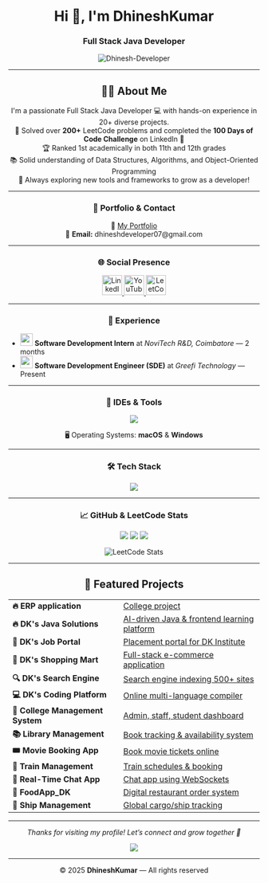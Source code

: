 <h1 align="center">Hi 👋, I'm DhineshKumar</h1>
<h3 align="center">Full Stack Java Developer</h3>

<p align="center">
  <img src="https://komarev.com/ghpvc/?username=Dhinesh-Developer&label=Profile%20views&color=0e75b6&style=flat" alt="Dhinesh-Developer" />
</p>

---

<h2 align="center">👨‍💻 About Me</h2>
<p align="center">
  I'm a passionate Full Stack Java Developer 💻 with hands-on experience in 20+ diverse projects.<br>
  🚀 Solved over <strong>200+</strong> LeetCode problems and completed the <strong>100 Days of Code Challenge</strong> on LinkedIn 🎯<br>
  🏆 Ranked 1st academically in both 11th and 12th grades<br>
  📚 Solid understanding of Data Structures, Algorithms, and Object-Oriented Programming<br>
  🌱 Always exploring new tools and frameworks to grow as a developer!
</p>

---

<h3 align="center">📌 Portfolio & Contact</h3>
<p align="center">
  📂 <a href="https://dhinesh3369.neocities.org/DhineshKumar/portfolio/dk" target="_blank">My Portfolio</a><br>
  📧 <strong>Email:</strong> dhineshdeveloper07@gmail.com
</p>


---

<h3 align="center">🌐 Social Presence</h3>
<p align="center">
  <a href="https://www.linkedin.com/in/dhineshkumar-m-b75b1a283" target="_blank">
    <img src="https://cdn.jsdelivr.net/gh/devicons/devicon/icons/linkedin/linkedin-original.svg" height="40" alt="LinkedIn" />
  </a>
  <a href="https://youtube.com/@dhineshdeveloper07" target="_blank">
    <img src="https://img.icons8.com/color/48/000000/youtube-play.png" height="40" alt="YouTube" />
  </a>
  <a href="https://leetcode.com/dhineshdeveloper_07" target="_blank">
    <img src="https://upload.wikimedia.org/wikipedia/commons/1/19/LeetCode_logo_black.png" height="40" alt="LeetCode" />
  </a>
</p>

---

<h3 align="center">💼 Experience</h3>
<ul>
  <li>
    <img src="https://user-images.githubusercontent.com/124845812/265539546-00bfcaa5-79f2-46a5-8d42-8e5b5c23356e.png" width="25" />
    <strong>Software Development Intern</strong> at <em>NoviTech R&D, Coimbatore</em> — 2 months
  </li>
  <li>
    <img src="https://user-images.githubusercontent.com/124845812/265539548-e9ce10e5-eef7-4c33-8273-415316c45683.png" width="25" />
    <strong>Software Development Engineer (SDE)</strong> at <em>Greefi Technology</em> — Present
  </li>
</ul>

---

<h3 align="center">🧠 IDEs & Tools</h3>
<p align="center">
  <img src="https://skillicons.dev/icons?i=eclipse,idea,vscode,mysql,docker,colab" />
</p>
<p align="center">
  🖥️ Operating Systems: <strong>macOS</strong> & <strong>Windows</strong>
</p>

---

<h3 align="center">🛠️ Tech Stack</h3>
<p align="center">
  <img src="https://skillicons.dev/icons?i=java,spring,springboot,hibernate,javascript,react,html,css,bootstrap,go,mysql,postgres,git,docker,azure" />
</p>

---

<h3 align="center">📈 GitHub & LeetCode Stats</h3>
<p align="center">
  <img src="https://github-readme-stats.vercel.app/api?username=Dhinesh-Developer&show_icons=true&theme=tokyonight" />
  <img src="https://github-readme-streak-stats.herokuapp.com?user=Dhinesh-Developer&theme=tokyonight&hide_border=false" />
  <img src="https://github-readme-stats.vercel.app/api/top-langs/?username=Dhinesh-Developer&layout=compact&theme=tokyonight" />
</p>
<p align="center">
  <img src="https://leetcard.jacoblin.cool/dhineshdeveloper_07?theme=dark&font=Karma&ext=contest" alt="LeetCode Stats" />
</p>

---

<h2 align="center">🚀 Featured Projects</h2>
<table align="center">
   <tr><td><strong>🔥 ERP application </strong></td><td><a href="#">College project</a></td></tr>
  <tr><td><strong>🔥 DK's Java Solutions</strong></td><td><a href="#">AI-driven Java & frontend learning platform</a></td></tr>
  <tr><td><strong>💼 DK's Job Portal</strong></td><td><a href="#">Placement portal for DK Institute</a></td></tr>
  <tr><td><strong>🛒 DK's Shopping Mart</strong></td><td><a href="#">Full-stack e-commerce application</a></td></tr>
  <tr><td><strong>🔍 DK's Search Engine</strong></td><td><a href="#">Search engine indexing 500+ sites</a></td></tr>
  <tr><td><strong>💻 DK's Coding Platform</strong></td><td><a href="#">Online multi-language compiler</a></td></tr>
  <tr><td><strong>🏫 College Management System</strong></td><td><a href="#">Admin, staff, student dashboard</a></td></tr>
  <tr><td><strong>📚 Library Management</strong></td><td><a href="#">Book tracking & availability system</a></td></tr>
  <tr><td><strong>🎟 Movie Booking App</strong></td><td><a href="#">Book movie tickets online</a></td></tr>
  <tr><td><strong>🚂 Train Management</strong></td><td><a href="#">Train schedules & booking</a></td></tr>
  <tr><td><strong>💬 Real-Time Chat App</strong></td><td><a href="#">Chat app using WebSockets</a></td></tr>
  <tr><td><strong>🍔 FoodApp_DK</strong></td><td><a href="#">Digital restaurant order system</a></td></tr>
  <tr><td><strong>🚢 Ship Management</strong></td><td><a href="#">Global cargo/ship tracking</a></td></tr>
</table>

---

<p align="center">
  <i>Thanks for visiting my profile! Let’s connect and grow together 🚀</i>
</p>

<p align="center">
  <img src="https://readme-typing-svg.demolab.com?font=Fira+Code&weight=500&pause=1000&center=true&width=435&lines=Full+Stack+Java+Developer;Spring+Boot+Expert;React+Frontend+Developer;DSA+%7C+Problem+Solver" />
</p>

---

<p align="center">
  © 2025 <strong>DhineshKumar</strong> — All rights reserved
</p>

